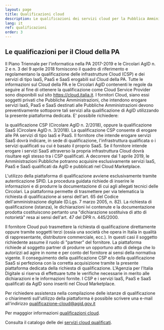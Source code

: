```yaml
---
layout: page
title: Qualificazioni cloud
description: Le qualificazioni dei servizi cloud per la Pubblica Amministrazione e il catalogo dei servizi.
lang: it
ref: qualificazioni
order: 3
---
```


## Le qualificazioni per il Cloud della PA


Il Piano Triennale per l'informatica nella PA 2017-2019 e le Circolari AgID n.
2 e n. 3 del 9 aprile 2018 forniscono il quadro di riferimento e regolamentano
la qualificazione delle infrastrutture Cloud (CSP) e dei servizi di tipo IaaS,
PaaS e SaaS erogabili sul Cloud della PA.
Tutte le informazioni sul Cloud della PA e le Circolari AgID contenenti le
regole da seguire al fine di ottenere la qualificazione come Cloud Service
Provider sono disponibili sul sito https://cloud.italia.it.
I fornitori Cloud, siano essi soggetti privati che Pubbliche Amministrazioni,
che intendono erogare servizi IaaS, PaaS e SaaS destinati alle Pubbliche
Amministrazioni devono preventivamente sottoporre tali servizi alla
qualificazione di AgID utilizzando la presente piattaforma dedicata. E'
possibile richiedere:

la qualificazione CSP (Circolare AgID n. 2/2018),
oppure la qualificazione SaaS (Circolare AgID n. 3/2018).
La qualificazione CSP consente di erogare alle PA servizi di tipo IaaS e PaaS.
Il fornitore che intende erogare servizi SaaS dovrà indicare, in sede di
qualificazione, l'infrastruttura qualificata o i servizi qualificati su cui è
basato il proprio SaaS. Se il fornitore intende erogare i servizi SaaS
attraverso la propria infrastruttura Cloud dovrà risultare egli stesso tra i
CSP qualificati. A decorrere dal 1 aprile 2019, le Amministrazioni Pubbliche
potranno acquisire esclusivamente servizi IaaS, PaaS e SaaS qualificati da AgID
e pubblicati nel Cloud Marketplace.

L'utilizzo della piattaforma di qualificazione avviene esclusivamente tramite
autenticazione SPID. La procedura guidata richiede di inserire le informazioni
e di produrre la documentazione di cui agli allegati tecnici delle Circolari.
La piattaforma permette di trasmettere per via telematica la richiesta di
qualificazione ai sensi dell'art. 65 del Codice dell'amministrazione digitale
(D.Lgs. 7 marzo 2005, n. 82). La richiesta di qualificazione (istanza), le
dichiarazioni ivi contenute e la documentazione prodotta costituiscono pertanto
una "dichiarazione sostituiva di atto di notorietà" resa ai sensi dell'art. 47
del DPR n. 445/2000.

Il fornitore Cloud può trasmettere la richiesta di qualificazione direttamente
oppure tramite soggetti terzi (ossia una società che opera in Italia in qualità
di rappresentante, distributore commerciale, ecc.). In questi casi il soggetto
richiedente assume il ruolo di "partner" del fornitore. La piattaforma richiede
al soggetto partner di produrre un opportuno atto di delega che lo autorizzi ad
agire in nome e per conto del fornitore ai sensi della normativa vigente.
Il conseguimento della qualificazione CSP e/o della qualificazione SaaS si
perfeziona con la corretta acquisizione tramite la presente piattaforma
dedicata della richiesta di qualificazione. L'Agenzia per l'Italia Digitale si
riserva di effettuare tutte le verifiche necessarie in merito alle
dichiarazioni e le informazioni fornite. I CSP e i servizi IaaS, PaaS e SaaS
qualificati da AgID sono inseriti nel Cloud Marketplace.

Per richiedere assistenza nella compilazione delle istanze di qualificazione o
chiarimenti sull'utilizzo della piattaforma è possibile scrivere una e-mail
all'indirizzo qualificazione-cloud@agid.gov.it


Per magggior informazioni [qualificazioni cloud](https://cloud.italia.it/marketplace/supplier).

Consulta il catalogo delle dei [servizi cloud qualificati](https://cloud.italia.it/marketplace/).

